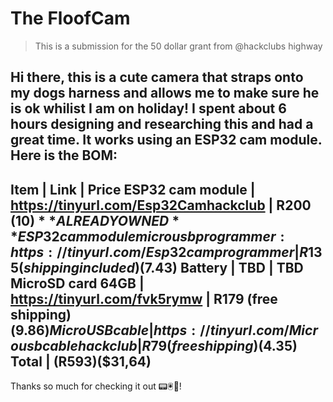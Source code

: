 
# The FloofCam
> This is a submission for the 50 dollar grant from @hackclubs highway

Hi there, this is a cute camera that straps onto my dogs harness and allows me to make sure he is ok whilist I am on holiday! I spent about 6 hours designing and researching this and had a great time. It works using an ESP32 cam module. Here is the BOM:
---
Item | Link | Price
ESP32 cam module | https://tinyurl.com/Esp32Camhackclub | R200 ($10) **ALREADY OWNED**
ESP32 cam module micro usb programmer: https://tinyurl.com/Esp32camprogrammer| R135 (shipping included) ($7.43)
Battery | TBD | TBD
MicroSD card 64GB | https://tinyurl.com/fvk5rymw | R179 (free shipping)($9.86)
Micro USB cable | https://tinyurl.com/Microusbcablehackclub | R79 (free shipping)($4.35)
Total | (R593)($31,64)
---
Thanks so much for checking it out 📟🖲️📀!
